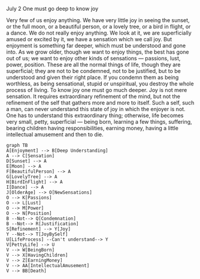 July 2
One must go deep to know joy

Very few of us enjoy anything. We have very little joy in seeing the sunset, or the full moon, or a beautiful person, or a lovely tree, or a bird in flight, or a dance. We do not really enjoy anything. We look at it, we are superficially amused or excited by it, we have a sensation which we call joy. But enjoyment is something far deeper, which must be understood and gone into.
As we grow older, though we want to enjoy things, the best has gone out of us; we want to enjoy other kinds of sensations — passions, lust, power, position. These are all the normal things of life, though they are superficial; they are not to be condemned, not to be justified, but to be understood and given their right place. If you condemn them as being worthless, as being sensational, stupid or unspiritual, you destroy the whole process of living.
To know joy one must go much deeper. Joy is not mere sensation. It requires extraordinary refinement of the mind, but not the refinement of the self that gathers more and more to itself. Such a self, such a man, can never understand this state of joy in which the enjoyer is not. One has to understand this extraordinary thing; otherwise, life becomes very small, petty, superficial — being born, learning a few things, suffering, bearing children having responsibilities, earning money, having a little intellectual amusement and then to die.

```mermaid
graph TB
A[Enjoyment] --> B[Deep Understanding]
A --> C[Sensation]
D[Sunset] --> A
E[Moon] --> A
F[BeautifulPerson] --> A
G[LovelyTree] --> A
H[BirdInFlight] --> A
I[Dance] --> A
J[OlderAge] --> O[NewSensations]
O --> K[Passions]
O --> L[Lust]
O --> M[Power]
O --> N[Position]
B --Not--> Q[Condemnation]
B --Not--> R[Justification]
S[Refinement] --> Y[Joy]
Y --Not--> T[JoyBySelf]
U[LifeProcess] --Can't understand--> Y
V[PettyLife] --> U
V --> W[BeingBorn]
V --> X[HavingChildren]
V --> Z[EarningMoney]
V --> AA[IntellectualAmusement]
V --> BB[Death]
```